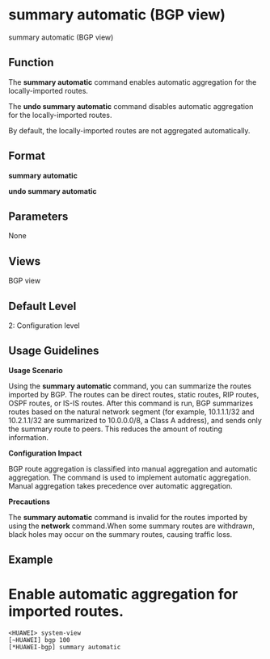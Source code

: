 summary automatic (BGP view)
============================

summary automatic (BGP view)

Function
--------



The **summary automatic** command enables automatic aggregation for the locally-imported routes.

The **undo summary automatic** command disables automatic aggregation for the locally-imported routes.



By default, the locally-imported routes are not aggregated automatically.


Format
------

**summary automatic**

**undo summary automatic**


Parameters
----------

None

Views
-----

BGP view


Default Level
-------------

2: Configuration level


Usage Guidelines
----------------

**Usage Scenario**

Using the **summary automatic** command, you can summarize the routes imported by BGP. The routes can be direct routes, static routes, RIP routes, OSPF routes, or IS-IS routes. After this command is run, BGP summarizes routes based on the natural network segment (for example, 10.1.1.1/32 and 10.2.1.1/32 are summarized to 10.0.0.0/8, a Class A address), and sends only the summary route to peers. This reduces the amount of routing information.

**Configuration Impact**



BGP route aggregation is classified into manual aggregation and automatic aggregation. The command is used to implement automatic aggregation. Manual aggregation takes precedence over automatic aggregation.



**Precautions**



The **summary automatic** command is invalid for the routes imported by using the **network** command.When some summary routes are withdrawn, black holes may occur on the summary routes, causing traffic loss.




Example
-------

# Enable automatic aggregation for imported routes.
```
<HUAWEI> system-view
[~HUAWEI] bgp 100
[*HUAWEI-bgp] summary automatic

```